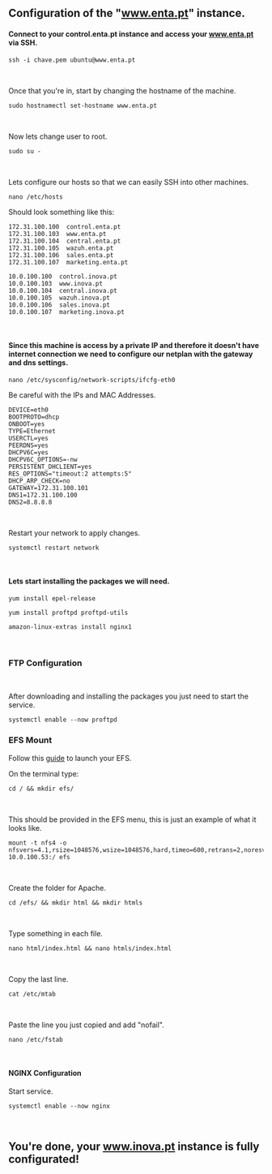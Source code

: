 ## Configuration of the "www.enta.pt" instance.

#### Connect to your control.enta.pt instance and access your www.enta.pt via SSH.

```
ssh -i chave.pem ubuntu@www.enta.pt
```

<br>

Once that you're in, start by changing the hostname of the machine.

```
sudo hostnamectl set-hostname www.enta.pt
```

<br>

Now lets change user to root.
```
sudo su -
```

<br>

Lets configure our hosts so that we can easily SSH into other machines.
```
nano /etc/hosts
```

Should look something like this: 
```
172.31.100.100  control.enta.pt
172.31.100.103  www.enta.pt
172.31.100.104  central.enta.pt
172.31.100.105  wazuh.enta.pt
172.31.100.106  sales.enta.pt
172.31.100.107  marketing.enta.pt

10.0.100.100  control.inova.pt
10.0.100.103  www.inova.pt
10.0.100.104  central.inova.pt
10.0.100.105  wazuh.inova.pt
10.0.100.106  sales.inova.pt
10.0.100.107  marketing.inova.pt
```

<br>

#### Since this machine is access by a private IP and therefore it doesn't have internet connection we need to configure our netplan with the gateway and dns settings.
```
nano /etc/sysconfig/network-scripts/ifcfg-eth0
```
Be careful with the IPs and MAC Addresses.
```
DEVICE=eth0
BOOTPROTO=dhcp
ONBOOT=yes
TYPE=Ethernet
USERCTL=yes
PEERDNS=yes
DHCPV6C=yes
DHCPV6C_OPTIONS=-nw
PERSISTENT_DHCLIENT=yes
RES_OPTIONS="timeout:2 attempts:5"
DHCP_ARP_CHECK=no
GATEWAY=172.31.100.101
DNS1=172.31.100.100
DNS2=8.8.8.8
```

<br>

Restart your network to apply changes.
```
systemctl restart network
```

<br>

#### Lets start installing the packages we will need.

```
yum install epel-release
```
```
yum install proftpd proftpd-utils
```
```
amazon-linux-extras install nginx1
```

<br>

### FTP Configuration

<br>

After downloading and installing the packages you just need to start the service.
```
systemctl enable --now proftpd
```

### EFS Mount
Follow this [guide](https://github.com/rodrigopires01/AWS-Cloud/blob/main/Project/EFS/EFS%20East%20Region.md) to launch your EFS.

On the terminal type:
```
cd / && mkdir efs/
```

<br>

This should be provided in the EFS menu, this is just an example of what it looks like.
```
mount -t nfs4 -o nfsvers=4.1,rsize=1048576,wsize=1048576,hard,timeo=600,retrans=2,noresvport 10.0.100.53:/ efs
```

<br>

Create the folder for Apache.
```
cd /efs/ && mkdir html && mkdir htmls
```

<br>

Type something in each file.
```
nano html/index.html && nano htmls/index.html
```

<br>

Copy the last line.
```
cat /etc/mtab
```

<br>

Paste the line you just copied and add "nofail".
```
nano /etc/fstab
```

<br>

#### NGINX Configuration

Start service.
```
systemctl enable --now nginx
```

<br>

## You're done, your www.inova.pt instance is fully configurated!
